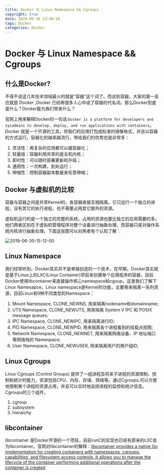 ```yaml
---
title: Docker 与 Linux Namespace && Cgroups
copyright: true
date: 2019-06-30 13:40:28
tags: Docker
categories: Docker
---
```


# Docker 与 Linux Namespace && Cgroups

## 什么是Docker?

不得不说这几年技术领域最火的就是“容器”这个词了。而谈到容器，大家的第一反应就是 Docker ,Docker 已经再很多人心中成了容器的代名词。那么Docker到底是什么？Docker能为我们带来什么？

官网上用来解释Docker的一句话:`Docker is a platform for developers and sysadmins to develop, deploy, and run applications with containers`。Docker 就是一个开源的工具，将我们的应用打包成标准的镜像格式，并且以容器的方式运行。容器化的越来越流行，带给我们的优势也是非常多：

1. 灵活性：再复杂的应用都可以被容器化；
2. 轻量级：容器利用共享的是主机内核；
3. 即时性：可以随时部署更新和升级；
4. 通用性：一次构建，到处运行；
5. 伸缩性：控制容器副本数量来任意伸缩；
<!--more-->
## Docker 与虚拟机的比较

容器与容器之间是共享Kernel的，各容器直接互相隔离。它只运行一个独立的进程，没有其它的执行进程，也不需要占用其它额外的资源。

虚拟机运行的是一个独立的完整的系统，占用的资源也要比独立的应用需要的多。他们两者区别在于虚拟机管理程序对整个设备进行抽象处理，而容器只是对操作系统内核进行抽象处理。下面这张图可以对两者有个认知了解：

![2019-06-30-15-12-00](/images/qiniu/2019-06-30-15-12-00.png)

## Linux Namespace

我们经常听到，Docker其实并不是单独创造的一个技术，在早期，Docker其实就是基于Linux上的LXC(Linux Container)项目来创建单个应用程序的容器，目前Docker使用libcontainer来直接操作核心namespace和cgoup。这里我们了解下Linux Namesapce。Linux namespace是Kernel的功能，主要用来隔离一系列资源，目前Linux有6种不同类型的Namespace：

1. Mount Namespace, CLONE_NEWNS, 用来隔离nodename和domainname;
2. UTS Namespace, CLONE_NEWUTS, 用来隔离 System V IPC 和 POSIX message queues;
3. IPC Namespace, CLONE_NEWIPC, 用来隔离进行ID;
4. PID Namespace, CLONE_NEWPID, 用来隔离各个进程看到的挂载点视图;
5. Network Namespace, CLONE_NEWNET, 用来隔离网络设备、IP 地址端口等网络栈的 Namespace;
6. User Namespace, CLONE_NEWUSER, 用来隔离用户的用户组ID;

## Linux Cgroups

Linux Cgroups (Control Groups) 提供了一组进程及将来子进程的资源限制、控制和统计的能力，资源包括CPU、内存、存储、网络等。通过Cgroups,可以方便地限制某个进程的资源占用，并且可以实时地监控进程的监控和统计信息。Cgroups的三个组件，

1. cgroup
2. subsystem
3. hierarchy

## libcontainer

libcontainer 是Docker开源的一个项目，目前runC的实现也已经有原来的LXC变为libcontainer。官网对libcontainer的解释：[libcontainer provides a native Go implementation for creating containers with namespaces, cgroups, capabilities, and filesystem access controls. It allows you to manage the lifecycle of the container performing additional operations after the container is created](https://docs.docker.com/glossary/?term=libcontainer)


